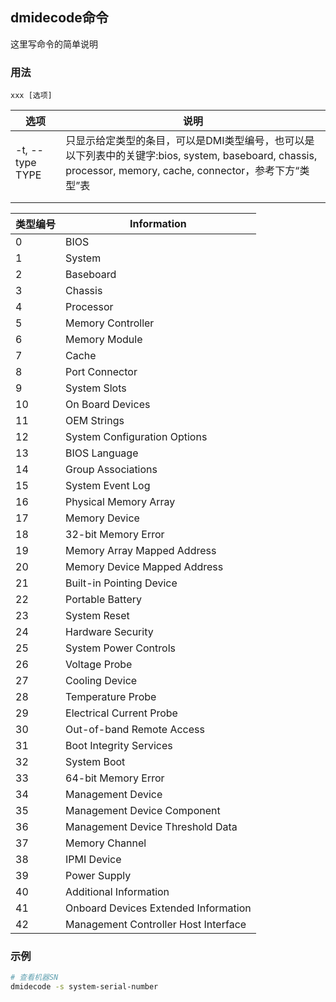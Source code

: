 ## dmidecode命令
这里写命令的简单说明

### 用法
```
xxx [选项]
```

| 选项 | 说明 |
| --- | --- |
| -t, --type TYPE | 只显示给定类型的条目，可以是DMI类型编号，也可以是以下列表中的关键字:bios, system, baseboard, chassis, processor, memory, cache, connector，参考下方“类型”表 |
|  |  |
|  |  |

| 类型编号 | Information |
| --- | --- |
|  0 | BIOS |
|  1 | System |
|  2 | Baseboard |
|  3 | Chassis |
|  4 | Processor |
|  5 | Memory Controller |
|  6 | Memory Module |
|  7 | Cache |
|  8 | Port Connector |
|  9 | System Slots |
| 10 | On Board Devices |
| 11 | OEM Strings |
| 12 | System Configuration Options |
| 13 | BIOS Language |
| 14 | Group Associations |
| 15 | System Event Log |
| 16 | Physical Memory Array |
| 17 | Memory Device |
| 18 | 32-bit Memory Error |
| 19 | Memory Array Mapped Address |
| 20 | Memory Device Mapped Address |
| 21 | Built-in Pointing Device |
| 22 | Portable Battery |
| 23 | System Reset |
| 24 | Hardware Security |
| 25 | System Power Controls |
| 26 | Voltage Probe |
| 27 | Cooling Device |
| 28 | Temperature Probe |
| 29 | Electrical Current Probe |
| 30 | Out-of-band Remote Access |
| 31 | Boot Integrity Services |
| 32 | System Boot |
| 33 | 64-bit Memory Error |
| 34 | Management Device |
| 35 | Management Device Component |
| 36 | Management Device Threshold Data |
| 37 | Memory Channel |
| 38 | IPMI Device |
| 39 | Power Supply |
| 40 | Additional Information |
| 41 | Onboard Devices Extended Information |
| 42 | Management Controller Host Interface |

### 示例
```sh
# 查看机器SN
dmidecode -s system-serial-number

```
